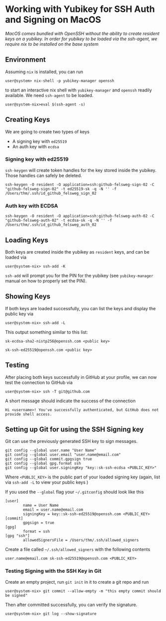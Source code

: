 # Working with Yubikey for SSH Auth and Signing on MacOS

_MacOS comes bundled with OpenSSH without the ability to create resident keys on a yubikey. In order for yubikey to be loaded via the ssh-agent, we require nix to be installed on the base system_

## Environment

Assuming `nix` is installed, you can run

```
user@system> nix-shell -p yubikey-manager openssh
```

to start an interactive nix shell with `yubikey-manager` and `openssh` readily available. We need `ssh-agent` to be loaded.

```
user@system-nix>eval $(ssh-agent -s)
```

## Creating Keys

We are going to create two types of keys
- A signing key with `ed25519` 
- An auth key with `ecdsa` 


### Signing key with ed25519

`ssh-keygen` will create token handles for the key stored inside the yubikey. Those handles can safely be deleted.

``` 
ssh-keygen -O resident -O application=ssh:github-felsweg-sign-02 -C "github-felsweg-sign-02" -t ed25519-sk -q -N '' -f /Users/thm/.ssh/id_github_felsweg_sign_02
```

### Auth key with ECDSA

```
ssh-keygen -O resident -O application=ssh:github-felsweg-auth-02 -C "github-felsweg-auth-02" -t ecdsa-sk -q -N '' -f /Users/thm/.ssh/id_github_felsweg_auth_02
```

## Loading Keys

Both keys are created inside the yubikey as `resident` keys, and can be loaded via 
```
user@system-nix> ssh-add -K
``` 

`ssh-add` will prompt you for the PIN for the yubikey (see `yubikey-manager` manual on how to properly set the PIN). 

## Showing Keys

If both keys are loaded successfully, you can list the keys and display the public key via 

```
user@system-nix> ssh-add -L
```

This output something similar to this list:
```
sk-ecdsa-sha2-nistp256@openssh.com <public key>

sk-ssh-ed25519@openssh.com <public key>

```

## Testing

After placing both keys successfully in GitHub at your profile, we can now test the connection to GitHub via 

```
user@system-nix> ssh -T git@github.com
```

A short message should indicate the success of the connection
```
Hi <username>! You've successfully authenticated, but GitHub does not provide shell access.
```

## Setting up Git for using the SSH Signing key

Git can use the previously generated SSH key to sign messages.

```
git config --global user.name "User Name"
git config --global user.email "user.name@email.com"
git config --global commit.gpgsign true
git config --global gpg.format ssh
git config --global user.signingKey "key::sk-ssh-ecdsa <PUBLIC_KEY>"
```

Where `<PUBLIC_KEY>` is the public part of your loaded signing key (again, list via `ssh-add -L` to view your public keys ) 

If you used the `--global` flag your `~/.gitconfig` should look like this

```
[user]
        name = User Name
        email = user.name@email.com
        signingKey = key::sk-ssh-ed25519@openssh.com <PUBLIC_KEY>
[commit]
        gpgsign = true
[gpg]
        format = ssh
[gpg "ssh"]
        allowedSignersFile = /Users/thm/.ssh/allowed_signers
```


Create a file called `~/.ssh/allowed_signers` with the following contents

```
user.name@email.com sk-ssh-ed25519@openssh.com <PUBLIC_KEY>
```

### Testing Signing with the SSH Key in Git

Create an empty project, run `git init` in it to create a git repo and run

```
user@system-nix> git commit --allow-empty -m "this empty commit should be signed"
```

Then after committed successfully, you can verify the signature.

```
user@system-nix> git log --show-signature
```
